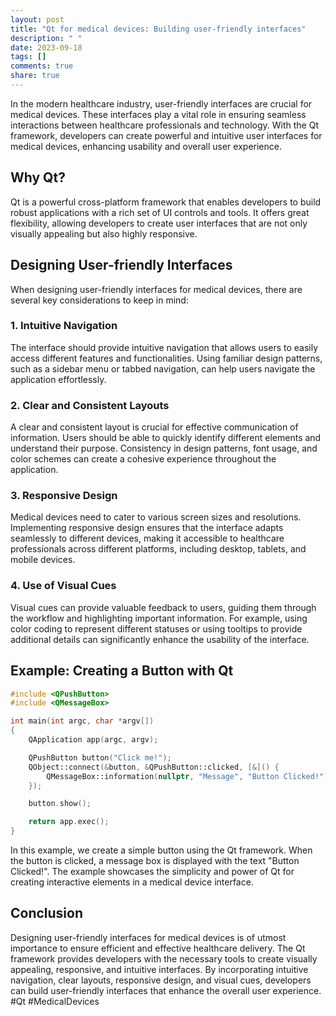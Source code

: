 ```yaml
---
layout: post
title: "Qt for medical devices: Building user-friendly interfaces"
description: " "
date: 2023-09-18
tags: []
comments: true
share: true
---
```


In the modern healthcare industry, user-friendly interfaces are crucial for medical devices. These interfaces play a vital role in ensuring seamless interactions between healthcare professionals and technology. With the Qt framework, developers can create powerful and intuitive user interfaces for medical devices, enhancing usability and overall user experience.

## Why Qt?

Qt is a powerful cross-platform framework that enables developers to build robust applications with a rich set of UI controls and tools. It offers great flexibility, allowing developers to create user interfaces that are not only visually appealing but also highly responsive.

## Designing User-friendly Interfaces

When designing user-friendly interfaces for medical devices, there are several key considerations to keep in mind:

### 1. Intuitive Navigation

The interface should provide intuitive navigation that allows users to easily access different features and functionalities. Using familiar design patterns, such as a sidebar menu or tabbed navigation, can help users navigate the application effortlessly.

### 2. Clear and Consistent Layouts

A clear and consistent layout is crucial for effective communication of information. Users should be able to quickly identify different elements and understand their purpose. Consistency in design patterns, font usage, and color schemes can create a cohesive experience throughout the application.

### 3. Responsive Design

Medical devices need to cater to various screen sizes and resolutions. Implementing responsive design ensures that the interface adapts seamlessly to different devices, making it accessible to healthcare professionals across different platforms, including desktop, tablets, and mobile devices.

### 4. Use of Visual Cues

Visual cues can provide valuable feedback to users, guiding them through the workflow and highlighting important information. For example, using color coding to represent different statuses or using tooltips to provide additional details can significantly enhance the usability of the interface.

## Example: Creating a Button with Qt

```cpp
#include <QPushButton>
#include <QMessageBox>

int main(int argc, char *argv[])
{
    QApplication app(argc, argv);

    QPushButton button("Click me!");
    QObject::connect(&button, &QPushButton::clicked, [&]() {
        QMessageBox::information(nullptr, "Message", "Button Clicked!");
    });

    button.show();

    return app.exec();
}
```

In this example, we create a simple button using the Qt framework. When the button is clicked, a message box is displayed with the text "Button Clicked!". The example showcases the simplicity and power of Qt for creating interactive elements in a medical device interface.

## Conclusion

Designing user-friendly interfaces for medical devices is of utmost importance to ensure efficient and effective healthcare delivery. The Qt framework provides developers with the necessary tools to create visually appealing, responsive, and intuitive interfaces. By incorporating intuitive navigation, clear layouts, responsive design, and visual cues, developers can build user-friendly interfaces that enhance the overall user experience. #Qt #MedicalDevices
